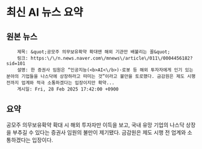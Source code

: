 # 최신 AI 뉴스 요약

## 원본 뉴스
		제목: &quot;공모주 의무보유확약 확대땐 해외 기관만 배불리는 꼴&quot;
		링크: https:\/\/n.news.naver.com\/mnews\/article\/011\/0004456182?sid=101
		설명: 한 증권사 임원은 “인공지능(<b>AI<\/b>)·로봇 등 해외 투자자에게 인기 있는 분야의 기업들을 나스닥에 상장하라고 떠미는 것”이라고 불만을 토로했다. 금감원은 제도 시행 전까지 업계와 적극 소통하겠다는 입장이지만 확약... 
		게시일: Fri, 28 Feb 2025 17:42:00 +0900


## 요약
공모주 의무보유확약 확대 시 해외 투자자만 이득을 보고, 국내 유망 기업의 나스닥 상장을 부추길 수 있다는 증권사 임원의 불만이 제기됐다. 금감원은 제도 시행 전 업계와 소통하겠다는 입장이다.

